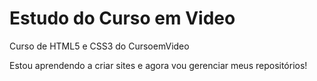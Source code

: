 # Estudo do Curso em Video
 Curso de HTML5 e CSS3 do CursoemVideo

Estou aprendendo a criar sites e agora vou gerenciar meus repositórios!